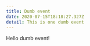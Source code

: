 ```yaml
---
title: Dumb event
date: 2020-07-15T18:18:27.327Z
detail: This is one dumb event
---
```

Hello dumb event!
